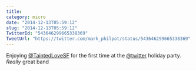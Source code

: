```yaml
---
title: 
category: micro
date: "2014-12-13T05:59:12"
slug: "2014-12-13T05:59:12"
TwitterId: "543646299665338369"
TweetUrl: "https://twitter.com/mark_philpot/status/543646299665338369"
---
```


Enjoying [@TaintedLoveSF](https://twitter.com/TaintedLoveSF) for the first time
at the [@twitter](https://twitter.com/twitter) holiday party. _Really_ great
band
